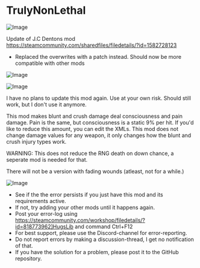 # TrulyNonLethal

![Image](https://i.imgur.com/buuPQel.png)

Update of J.C Dentons mod
https://steamcommunity.com/sharedfiles/filedetails/?id=1582728123

- Replaced the overwrites with a patch instead. Should now be more compatible with other mods

![Image](https://i.imgur.com/pufA0kM.png)

	
![Image](https://i.imgur.com/Z4GOv8H.png)

I have no plans to update this mod again. Use at your own risk. Should still work, but I don't use it anymore.

This mod makes blunt and crush damage deal consciousness and pain damage. Pain is the same, but consciousness is a static 9% per hit. If you'd like to reduce this amount, you can edit the XMLs. This mod does not change damage values for any weapon, it only changes how the blunt and crush injury types work.

WARNING: This does not reduce the RNG death on down chance, a seperate mod is needed for that.

There will not be a version with fading wounds (atleast, not for a while.)

![Image](https://i.imgur.com/PwoNOj4.png)



-  See if the the error persists if you just have this mod and its requirements active.
-  If not, try adding your other mods until it happens again.
-  Post your error-log using https://steamcommunity.com/workshop/filedetails/?id=818773962]HugsLib and command Ctrl+F12
-  For best support, please use the Discord-channel for error-reporting.
-  Do not report errors by making a discussion-thread, I get no notification of that.
-  If you have the solution for a problem, please post it to the GitHub repository.



